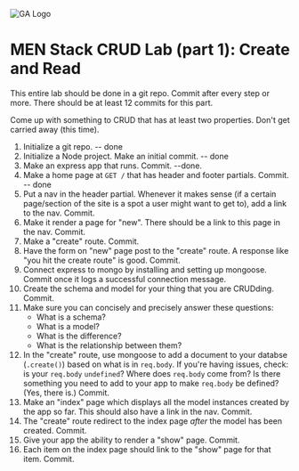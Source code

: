 ![GA Logo](https://ga-dash.s3.amazonaws.com/production/assets/logo-9f88ae6c9c3871690e33280fcf557f33.png)

# MEN Stack CRUD Lab (part 1): Create and Read

This entire lab should be done in a git repo.  Commit after every step or more.  There should be at least 12 commits for this part.

Come up with something to CRUD that has at least two properties. Don't get carried away (this time). 

1. Initialize a git repo. -- done
1. Initialize a Node project. Make an initial commit. -- done
1. Make an express app that runs. Commit. --done.
1. Make a home page at `GET /` that has header and footer partials.  Commit. -- done
1. Put a nav in the header partial.  Whenever it makes sense (if a certain page/section of the site is a spot a user might want to get to), add a link to the nav.  Commit. 
1. Make it render a page for "new". There should be a link to this page in the nav. Commit.
1. Make a "create" route. Commit.
1. Have the form on "new" page post to the "create" route. A response like "you hit the create route" is good. Commit.
1. Connect express to mongo by installing and setting up mongoose. Commit once it logs a successful connection message.
1. Create the schema and model for your thing that you are CRUDding. Commit.
1. Make sure you can concisely and precisely answer these questions: 
    * What is a schema?  
    * What is a model?  
    * What is the difference?  
    * What is the relationship between them?
1. In the "create" route, use mongoose to add a document to your databse (`.create()`) based on what is in `req.body`. If you're having issues, check: is your `req.body` `undefined`? Where does `req.body` come from? Is there something you need to add to your app to make `req.body` be defined? (Yes, there is.) Commit.
1. Make an "index" page which displays all the model instances created by the app so far. This should also have a link in the nav. Commit.
1. The "create" route redirect to the index page _after_ the model has been created. Commit.
1. Give your app the ability to render a "show" page. Commit.
1. Each item on the index page should link to the "show" page for that item. Commit.
